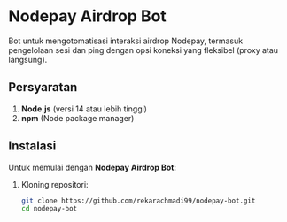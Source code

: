 # Nodepay Airdrop Bot

Bot untuk mengotomatisasi interaksi airdrop Nodepay, termasuk pengelolaan sesi dan ping dengan opsi koneksi yang fleksibel (proxy atau langsung).

## Persyaratan

1. **Node.js** (versi 14 atau lebih tinggi)
2. **npm** (Node package manager)

## Instalasi

Untuk memulai dengan **Nodepay Airdrop Bot**:

1. Kloning repositori:

   ```bash
   git clone https://github.com/rekarachmadi99/nodepay-bot.git
   cd nodepay-bot
   ```
